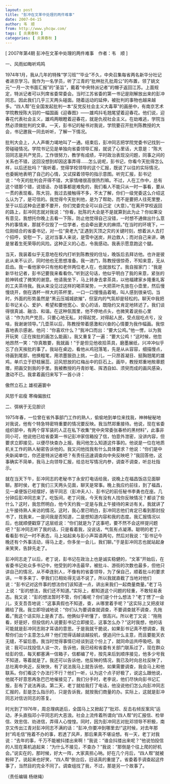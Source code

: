 ```yaml
---
layout: post
title: "彭冲在文革中处理的两件难事"
date: 2007-04-15
author: 韦　顺
from: http://www.yhcqw.com/
tags: [ 炎黄春秋 ]
categories: [ 炎黄春秋 ]
---
```



[ 2007年第4期 彭冲在文革中处理的两件难事　作者：韦　顺 ]

一、风雨如晦听鸡鸣


1974年1月，我从几年的特殊“学习班”“毕业”不久，中央召集每省两名新华分社记者进京学习。我作为一名学员，听了江青的“批林批孔批周公”的布置，领了姚文元“一月一次书面汇报”的“圣旨”，戴着“中央特派记者”的帽子返回江苏。上面规定，特派记者可以列席省委常委会。当时江苏省委的第一书记是刚解放出来的彭冲同志。因此我们几乎三天两头碰面。随着运动的延伸，被批判的事物也越来越多。“四人帮”在全国发起批判一本“反党反社会主义大毒草”的画册中，有南京艺术学院教授陈大羽的一幅国画《迎春图》——雄鸡抖毛翘尾望着迎春花。他们说，迎春花代表社会主义，雄鸡两眼瞪着迎春花，就是仇视社会主义。在劫难逃，学院当然必须做批判的文章。一天，彭书记的秘书对我说，学院要召开批判陈教授的大会，书记邀我一同去听听，了解一下情况。


批判大会上，人人声嘶力竭地叫了一通。结束后，彭冲同志把学院党委书记找到一旁碰碰情况。学院书记见是单独向省委领导汇报，就说了心里话，大意是：“陈大羽同志是共产党员，工作很努力，教学有成绩，平时政治表现没问题，同事之间的关系也不错，这回没想到却因这事弄得……怎么说呢，彭书记，你看今天批得怎么样，以后还批吗？”我听着，觉得学校领导的这个汇报，既说了以往的实际情况，也委婉地表明了自己的心情，又试探着领导的指示意图。听完汇报，彭书记说：“今天的批判会开得不错，大家情绪很高很热烈嘛。不过，人在工作中，总有这个错那个错，说错话、办错事都是难免的，我们看人不能只从一时一事看，要从一贯的表现看。陈大羽，我过去接触得不多，不太了解，你们一级党委这么介绍这么认为了，是可信的。我觉得今天批判他，是为了帮助，而不是要把人往死里整，至于以后这种会还要不要开，你们党委完全可以自己定（大意）。”在离开学校返回的路上，彭冲同志就对我说：“你看，批陈的大会是不是就算到此为止？你如果没有意见，我想托你晚上去看一下陈，防止他觉得自己没错，一时想不通做出什么意外的事情来，那就不仅毁了一位学者，也会牵出更大的麻烦。”在当时的环境下，一位刚结合的省委书记，对一位“臭老九”正遇到灭顶之灾的关键时刻，想着派人去打个招呼，安慰一下，这对当事人来说，是雪中送炭，井边救人；而对自己来讲，确是冒着生死荣辱的风险。这种正义的心态，令我感动。我表示愿意跑这个腿。


当天，我装着似乎无意地在校内打听到陈教授的住址，晚饭后去拜访他。也许是彼此从来不认识，同时他也无思想准备。我一进门，陈教授很惊奇，不知来意，无从启齿。我一看他家中只有他和老伴两位老人在，也就放松了。我自报家门：“我是新华社记者，彭书记要我来看看你。”听到这句话，他似乎明白了我的来意，紧张的脸神转成了微笑的谢意。他请我坐下，马上转身去拿茶具，以他福建家乡隆重礼客的工夫茶待我。我从来没见过这样的喝茶架势，一大把茶叶先放在小壶里，然后慢慢烧开，倒在酒杯一样大的茶杯里，一口一口慢慢品着喝，叫人感到很亲切。当时，外面的形势虽然是“黑云压城城欲摧”，但室内的气氛却是轻松的。聊天中我把彭书记关心、爱护、希望和要他宽心、安心的话，既隐约又肯定地转述了。我们谈得很真诚、融洽、和谐。在这种氛围里，他不停地点头，也微笑着说些心里话：“作为共产党员，只要心地无私，对得起党，对得起人民，受点屈吃点亏，没啥，我谢谢领导。”几壶茶以后，陈教授带着感激和兴奋的心情要为我作幅画。我惊喜地表示感谢。他问：“你喜欢什么？”我冲口而出：“要大公鸡。”他一愣，以为我开玩笑（正在挨批的画怎么能画）。我又重复了一遍：“要大公鸡！”这时候，他忽地昂然一笑：“你真敢要，我就画！”于是但见他收拾茶具，磨墨展纸，兴冲冲似乎忘了白天挨批的事了。我站在桌边，看他从鸡冠落笔，先是从从容容，细描慢点，待画到尾部，他换粗笔，用浓墨狠劲上挑，一会儿，一只昂首凝目、挺胸翘尾的雄鸡，单爪立于舒枝展蕊、迎风怒放的红梅丛中的巨石上。画毕，教授郑重地揿章题赠，把画交到我的手里。我被教授的丹青妙笔、挥洒自如、须臾而成的画风感染，激动不已。我拿着画归来写下一首小诗：

傲然立石上 雄视遍寰中

风怒千岩瘦 寒梅偏放红

二、弭祸于无见胆识


1975年春，一位曾在省外事部门工作的熟人，偷偷地到单位来找我，神神秘秘地对我说，他有个特急特密特重要的情况要反映。我当然郑重接待。他说，现在省委组织部中，有两个穿军装的人正在私下收集“党中央常委张春桥的黑材料”，此事非同小可，他说他已给省委第一书记彭冲家信箱投了信，怕意外泄密，没讲内容，但要求立即接见，以便尽快查办上报。我问他怎么知道这件事的。他说是一位在地质机关工作的熟人秘密告诉他的。我又问他找我有什么具体要求？他说：“你们是中央新闻单位，你还是特派记者吧？有责任迅速调查向中央反映吧？”我回答他，这事确实不简单，我马上向领导汇报，给总社写情况内参，调查不调查，听总社指示。


就在当天下午，彭冲同志的老秘书丁永安打电话给我，说晚上在福昌饭店见面聊聊。那时侯，老丁我们三天两头见面，聊天是常事。晚上我应约前往，到了福昌，见一桌便饭已经摆好，骆平同志（彭冲夫人）、彭书记的前任秘书李勇也在座。几分钟后彭冲同志来了。吃饭间，老丁问我，今天有没有人找你反映情况？都谈了些什么？这时，我忽然明白，他今天约我一定是与我上午接待的来访有关。我就讲了上午接待熟人来访的情况。这时，我心里已明白，彭冲同志他们肯定已看到那封投书了，找我来，一是问我是否知道，二是想知道内容和我的态度。我汇报情况以后，也就顺便戳穿了这层纸说：“你们就是为了这事吧，要不然不会这样提问题吧？”彭冲同志听了我的话，只是看着我，没说话，气氛有点凝滞。聪明的老丁，看看彭书记一时不表态，马上站起来与彭小声耳语两句，然后对我说：“彭书记今晚还有个外事活动，得马上走，你多坐一会儿，我们聊。”于是彭冲同志也就站起身来笑笑，告辞先走了。


彭冲同志走了以后，老丁说，彭书记在政治上也是诚实稳健的，“文革”开始后，在省委书记处众多书记中，他受到的冲击最早，被批斗、游街的次数也最多，但他只讲自己的情况，从不牵连别人，不像有的省委领导，为了保自己，顺着批斗的要求讲。一年多来丁、李我们已相处得无话不说了，所以我就直截了当地对他们说：“彭书记对这件事的想法你们该知道一点，讲出来我们一起商量商量。”老丁马上说：“彭的想法，我们还不知道。”实际上，都知道这个问题的轻重，不敢轻易表态。我又说：“彭的想法暂时不管，你们看呢？你们是个什么想法？”老丁愣了一会儿，支支吾吾地说：“这事真假也不知道，查，从哪里着手呢？”这实际上又把皮球踢给了我。我立即坦诚地说：“你们认为要调查就调查，不要调查就不调查，先拖着。”我这个话实际上是表了态。他俩似乎听懂了，很高兴。所以老丁又说：“拖拖看，好是好，但投信的人说要彭书记立即接见，这事怎么办？”这时我想，他的话可能就是彭冲同志刚才耳语的意思。于是我就干脆说，如果彭书记真不想调查，我帮你们出个主意怎么样？他们觉得话越谈越投机，便追问什么主意，而且要能天衣无缝，不留后患。我当时觉得事情已经谈到这个份上了，就同命运共呼吸吧。我说：我可以找投信人谈一次，告诉他，我已经和省委有关部门联系过了，现在群众给彭的信，每天都塞满一信箱子，信都编了号，按先来后到顺序接见，他多少号我不知道，等着就是了。我还可以告诉他，他反映的情况，我已及时向总社反映了，总社离中央近，反映快，有了说法我马上就告诉他，如果需要调查，我会马上和他联系。你们看这个办法行不行？他们一听，认为这个点子好极了，说这么跟他说，他就不好意思再急巴巴地催接见了。我们分手时，老李说，他们尽快向彭书记汇报，彭有了说法再谈。第二天，老丁就给我打了电话，他没说他们怎么向彭冲同志汇报的，彭是怎么指示的，只是告诉我，就按我们商量的办。实际上，这就是彭冲同志对信访同志的答复。


时光到了1976年，周总理病逝后，全国马上又掀起了“批邓、反击右倾反案风”运动，矛头直指邓小平同志的大恶浪。社会上流传着所谓向“四人帮”的汇报信、检举信、效忠信、劝进信，弄得人心惶惶。同时，因为彭冲同志对批邓领导不积极，南京又传出江青对彭冲同志不满的话：“彭冲,你要冲到哪里去!”这时候，对去年那封“鸡毛信”拖着不办的事，若透了风声，那后果真不堪设想。有一天，老丁对我说：“去年的事，千万不能被抖搂出来啊！”我说：“谁会抖搂出来呢？”他说怕投信的人现在乘机追起来：“为什么不接见，不查办？”我说：“那倒是个往上爬的好机会。”说实在的，那时候，好大一阵，大家真担心呐。好在几个月后，“四人帮”就被粉碎了。说起来也好笑，“四人帮”倒台后，旧话真的重提了。省委着手调查起这件事了，当然目的完全不同了。调查组找了我，不过，那是另一个故事了。

（责任编辑 杨继绳）


